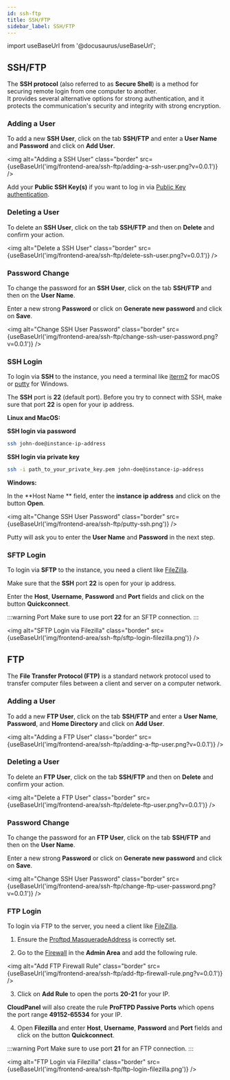 ```yaml
---
id: ssh-ftp
title: SSH/FTP
sidebar_label: SSH/FTP
---
```


import useBaseUrl from '@docusaurus/useBaseUrl';

## SSH/FTP

The **SSH protocol** (also referred to as **Secure Shell**) is a method for securing remote login from one computer to another. <br />
It provides several alternative options for strong authentication, and it protects the communication's security and integrity with strong encryption.

### Adding a User

To add a new **SSH User**, click on the tab **SSH/FTP** and enter a **User Name** and **Password** and click on **Add User**.

<img alt="Adding a SSH User" class="border" src={useBaseUrl('img/frontend-area/ssh-ftp/adding-a-ssh-user.png?v=0.0.1')} />

Add your **Public SSH Key(s)** if you want to log in via  [Public Key authentication](https://www.ssh.com/academy/ssh/public-key-authentication).

### Deleting a User

To delete an **SSH User**, click on the tab **SSH/FTP** and then on **Delete** and confirm your action.

<img alt="Delete a SSH User" class="border" src={useBaseUrl('img/frontend-area/ssh-ftp/delete-ssh-user.png?v=0.0.1')} />

### Password Change

To change the password for an **SSH User**, click on the tab **SSH/FTP** and then on the **User Name**.

Enter a new strong **Password** or click on **Generate new password** and click on **Save**.

<img alt="Change SSH User Password" class="border" src={useBaseUrl('img/frontend-area/ssh-ftp/change-ssh-user-password.png?v=0.0.1')} />

### SSH Login

To login via **SSH** to the instance, you need a terminal like [iterm2](https://www.iterm2.com/) for macOS or [putty](https://www.putty.org/) for Windows.

The **SSH** port is **22** (default port). Before you try to connect with SSH, make sure that port **22** is open for your ip address.

**Linux and MacOS:**

**SSH login via password**

```bash
ssh john-doe@instance-ip-address
```

**SSH login via private key**

```bash
ssh -i path_to_your_private_key.pem john-doe@instance-ip-address
```

**Windows:**

In the **Host Name ** field, enter the **instance ip address** and click on the button **Open**.

<img alt="Change SSH User Password" class="border" src={useBaseUrl('img/frontend-area/ssh-ftp/putty-ssh.png')} />

Putty will ask you to enter the **User Name** and **Password** in the next step.

### SFTP Login

To login via **SFTP** to the instance, you need a client like [FileZilla](https://filezilla-project.org/).

Make sure that the **SSH** port **22** is open for your ip address.

Enter the **Host**, **Username**, **Password** and **Port** fields and click on the button **Quickconnect**.

:::warning Port
Make sure to use port **22** for an SFTP connection.
:::

<img alt="SFTP Login via Filezilla" class="border" src={useBaseUrl('img/frontend-area/ssh-ftp/sftp-login-filezilla.png')} />

## FTP

The **File Transfer Protocol (FTP)** is a standard network protocol used to transfer computer files between a client and server on a computer network.

### Adding a User

To add a new **FTP User**, click on the tab **SSH/FTP** and enter a **User Name**, **Password**, and **Home Directory** and click on **Add User**.

<img alt="Adding a FTP User" class="border" src={useBaseUrl('img/frontend-area/ssh-ftp/adding-a-ftp-user.png?v=0.0.1')} />

### Deleting a User

To delete an **FTP User**, click on the tab **SSH/FTP** and then on **Delete** and confirm your action.

<img alt="Delete a FTP User" class="border" src={useBaseUrl('img/frontend-area/ssh-ftp/delete-ftp-user.png?v=0.0.1')} />

### Password Change

To change the password for an **FTP User**, click on the tab **SSH/FTP** and then on the **User Name**.

Enter a new strong **Password** or click on **Generate new password** and click on **Save**.

<img alt="Change SSH User Password" class="border" src={useBaseUrl('img/frontend-area/ssh-ftp/change-ftp-user-password.png?v=0.0.1')} />

### FTP Login

To login via FTP to the server, you need a client like [FileZilla](https://filezilla-project.org/).

1. Ensure the [Proftpd MasqueradeAddress](../../admin-area/instance#proftpd-settings) is correctly set.

2. Go to the [Firewall](../../admin-area/security#adding-a-rule) in the **Admin Area** and add the following rule.

<img alt="Add FTP Firewall Rule" class="border" src={useBaseUrl('img/frontend-area/ssh-ftp/add-ftp-firewall-rule.png?v=0.0.1')} />

3. Click on **Add Rule** to open the ports **20-21** for your IP. 

**CloudPanel** will also create the rule **ProFTPD Passive Ports** which opens the port range **49152-65534** for your IP.

4. Open **Filezilla** and enter **Host**, **Username**, **Password** and **Port** fields and click on the button **Quickconnect**.

:::warning Port
Make sure to use port **21** for an FTP connection.
:::

<img alt="FTP Login via Filezilla" class="border" src={useBaseUrl('img/frontend-area/ssh-ftp/ftp-login-filezilla.png')} />